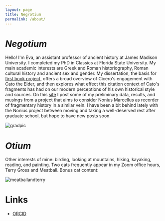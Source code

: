 ```yaml
---
layout: page
title: Neg/otium
permalink: /about/
---
```


# *Negotium* 

Hello! I'm Eva, an assistant professor of ancient history at James Madison University. I completed my PhD in Classics at Florida State University. My main academic interests are Greek and Roman historiography, Roman cultural history and ancient sex and gender. My dissertation, the basis for [first book project](https://evacarrara.github.io/evacarrara/research/), offers a broad overview of Cicero's engagement with Cato the Elder, and then explores what effect this citation context of Cato's fragments has had on our modern perceptions of his own historical style and sources. On this [site](https://evacarrara.github.io/evacarrara/blog/) I post some of my preliminary data, results, and musings from a project that aims to consider Nonius Marcellus as recorder of fragmentary history in a similar vein. I have been a bit behind lately with the Nonius project between moving and taking a well-deserved rest after graduate school, but hope to have new posts soon.

![gradpic](/evacarrara/assets/grad.jpg) 

# *Otium*

Other interests of mine: birding, looking at mountains, hiking, kayaking, reading, and painting. Two cats frequently appear in my Zoom office hours, Terry Gross and Meatball. Bonus cat content:

![meatballandterry](/evacarrara/assets/cats.JPG) 



# Links

* [ORCID](https://orcid.org/0000-0002-1855-8884)
